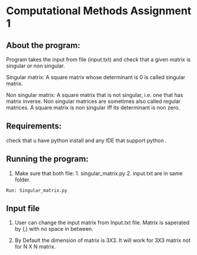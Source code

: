 # Computational Methods Assignment 1

## About the program:

  Program takes the input from file (input.txt) and check that a given matrix is singular or non singular.
  
  Singular matrix: A square matrix whose  determinant is 0  is called singular matrix.

  Non singular matrix: A square matrix that is not singular, i.e. one that has matrix inverse. Non singular matrices are sometimes also called regular matrices. A square matrix is non singular iff its determinant is non zero.

## Requirements:
 check that u have python install and any IDE that support python .

## Running the program:

1. Make sure that both file: 1. singular_matrix.py 2. input.txt are in same folder.

```
Run: Singular_matrix.py
```
## Input file
1. User can change the input matrix from Input.txt file.
Matrix is saperated by (,) with no space in between. 

2. By Default the dimension of matrix is 3X3.
It will work for 3X3 matrix not for N X N matrix.

